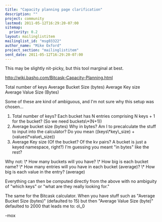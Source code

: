 ```yaml
---
title: "Capacity planning page clarification"
description: ""
project: community
lastmod: 2011-05-12T16:29:20-07:00
sitemap:
  priority: 0.2
layout: mailinglistitem
mailinglist_id: "msg03322"
author_name: "Mike Oxford"
project_section: "mailinglistitem"
sent_date: 2011-05-12T16:29:20-07:00
---
```



This may be slightly nit-picky, but this tool marginal at best.

http://wiki.basho.com/Bitcask-Capacity-Planning.html

Total number of keys
Average Bucket Size (bytes)
Average Key size
Average Value Size (Bytes)


Some of these are kind of ambiguous, and I'm not sure why this setup was
chosen...

1) Total number of keys? Each bucket has N entries comprising N keys + 1
for the bucket? (So we need buckets\\*(N+1))
2) Average bucket size (bytes) Why in bytes? Am I to precalculate the
stuff to input into the calculator? Do you mean ((keys\\*key\\_size) +
(values\\*value\\_size))
3) Average Key size (Of the bucket? Of the kv pairs? A bucket is just a
keyed namespace, right?) I'm guessing you meant "in bytes" like the rest?

Why not:
\\* How many buckets will you have?
\\* How big is each bucket name?
\\* How many entries will you have in each bucket (average)?
\\* How big is each value in the entry? (average)

Everything can then be computed directly from the above with no ambiguity of
"which keys" or "what are they really looking for."

The same for the Bitcask calculator. When you have stuff such as "Average
Bucket Size (bytes)" (defaulted to 15) but then "Average Value Size (byte)"
defaulted to 2000 that leads me to: o\\_0

-mox
